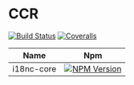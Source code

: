 # CCR

[![Build Status][travis-image]][travis-url]
[![Coveralls][coveralls-image]][coveralls-url]

| Name          | Npm                       |
|---------------|---------------------------|
| i18nc-core    | [![NPM Version](https://img.shields.io/npm/v/i18nc-core.svg)](https://www.npmjs.org/package/i18nc-core)  |

[travis-image]: https://img.shields.io/travis/Bacra/i18nc/master.svg?label=linux
[travis-url]: https://travis-ci.org/Bacra/i18nc
[coveralls-image]: https://img.shields.io/coveralls/Bacra/i18nc.svg
[coveralls-url]: https://coveralls.io/github/Bacra/i18nc
